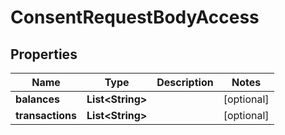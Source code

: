 
# ConsentRequestBodyAccess

## Properties
Name | Type | Description | Notes
------------ | ------------- | ------------- | -------------
**balances** | **List&lt;String&gt;** |  |  [optional]
**transactions** | **List&lt;String&gt;** |  |  [optional]



